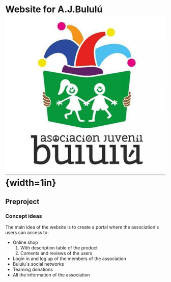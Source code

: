 # Website for A.J.Bululú ![](img/logo.jfif){width=1in}
## Preproject
### Concept ideas
The main idea of ​​the website is to create a portal where the association's users can access to:
* Online shop
    1. With description table of the product
    2. Coments and reviews of the users
* Login in and log up of the members of the association
* Bululu´s social networks
* Teaming donations
* All the information of the association